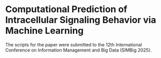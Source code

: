 # Computational Prediction of Intracellular Signaling Behavior via Machine Learning

The scripts for the paper were submitted to the 12th International Conference on Information Management and Big Data (SIMBig 2025).
